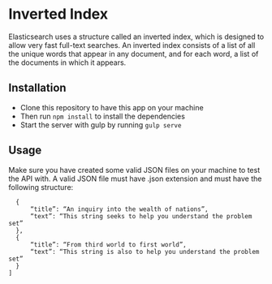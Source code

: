 




# Inverted Index
Elasticsearch uses a structure called an inverted index, which is designed to allow very fast full-text searches.
An inverted index consists of a list of all the unique words that appear in any document, and for each word, a list of the documents in which it appears.

## Installation
- Clone this repository to have this app on your machine 
- Then run ```npm install```  to install the dependencies
- Start the server with gulp by running ```gulp serve```

## Usage
Make sure you have created some valid JSON files on your machine to test the API with.
A valid JSON file must have .json extension and must have the following structure:
```[
  {
      “title”: “An inquiry into the wealth of nations”,
      “text”: “This string seeks to help you understand the problem set”
  },
  {
      “title”: “From third world to first world”,
      “text”: “This string is also to help you understand the problem set”
  }
]
```
